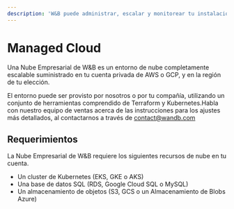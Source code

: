 ```yaml
---
description: 'W&B puede administrar, escalar y monitorear tu instalación'
---
```


# Managed Cloud

Una Nube Empresarial de W&B es un entorno de nube completamente escalable suministrado en tu cuenta privada de  AWS o GCP, y en la región de tu elección. 

El entorno puede ser provisto por nosotros o por tu compañía, utilizando un conjunto de herramientas comprendido de Terraform y Kubernetes.Habla con nuestro equipo de ventas acerca de las instrucciones para los ajustes más detallados, al contactarnos a través de contact@wandb.com

##  Requerimientos

La Nube Empresarial de W&B requiere los siguientes recursos de nube en tu cuenta.

* Un cluster de Kubernetes \(EKS, GKE o AKS\)
* Una base de datos SQL \(RDS, Google Cloud SQL o MySQL\)
* Un almacenamiento de objetos \(S3, GCS o un Almacenamiento de Blobs Azure\)

